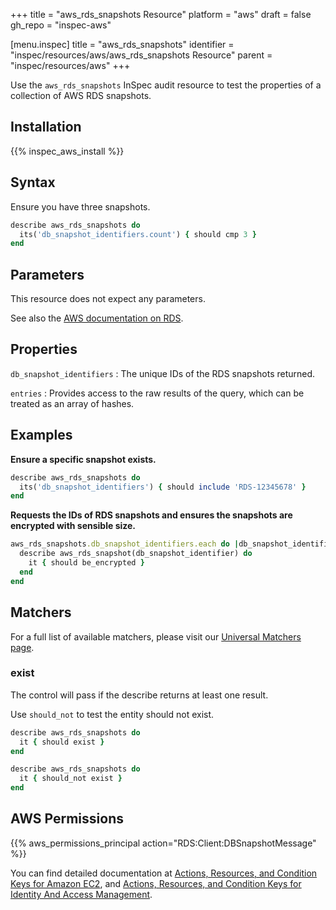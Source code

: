 +++
title = "aws_rds_snapshots Resource"
platform = "aws"
draft = false
gh_repo = "inspec-aws"

[menu.inspec]
title = "aws_rds_snapshots"
identifier = "inspec/resources/aws/aws_rds_snapshots Resource"
parent = "inspec/resources/aws"
+++

Use the `aws_rds_snapshots` InSpec audit resource to test the properties of a collection of AWS RDS snapshots.

## Installation

{{% inspec_aws_install %}}

## Syntax

 Ensure you have three snapshots.

```ruby
describe aws_rds_snapshots do
  its('db_snapshot_identifiers.count') { should cmp 3 }
end
```

## Parameters

This resource does not expect any parameters.

See also the [AWS documentation on RDS](https://docs.aws.amazon.com/rds/?id=docs_gateway).

## Properties

`db_snapshot_identifiers`
: The unique IDs of the RDS snapshots returned.

`entries`
: Provides access to the raw results of the query, which can be treated as an array of hashes.

## Examples

**Ensure a specific snapshot exists.**

```ruby
describe aws_rds_snapshots do
  its('db_snapshot_identifiers') { should include 'RDS-12345678' }
end
```

**Requests the IDs of RDS snapshots and ensures the snapshots are encrypted with sensible size.**

```ruby
aws_rds_snapshots.db_snapshot_identifiers.each do |db_snapshot_identifier|
  describe aws_rds_snapshot(db_snapshot_identifier) do
    it { should be_encrypted }
  end
end
```

## Matchers

For a full list of available matchers, please visit our [Universal Matchers page](https://www.inspec.io/docs/reference/matchers/).

### exist

The control will pass if the describe returns at least one result.

Use `should_not` to test the entity should not exist.

```ruby
describe aws_rds_snapshots do
  it { should exist }
end
```

```ruby
describe aws_rds_snapshots do
  it { should_not exist }
end
```

## AWS Permissions

{{% aws_permissions_principal action="RDS:Client:DBSnapshotMessage" %}}

You can find detailed documentation at [Actions, Resources, and Condition Keys for Amazon EC2](https://docs.aws.amazon.com/IAM/latest/UserGuide/list_amazonec2.html), and [Actions, Resources, and Condition Keys for Identity And Access Management](https://docs.aws.amazon.com/IAM/latest/UserGuide/list_identityandaccessmanagement.html).
